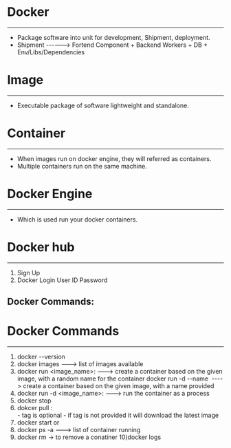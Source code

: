 # Docker
----------
- Package software into unit for development, Shipment, deployment.
- Shipment ------> Fortend Component + Backend Workers + DB + Env/Libs/Dependencies

# Image
---------
- Executable package of software lightweight and standalone.

# Container
------------
- When images run on docker engine, they will referred as containers.
- Multiple containers run on the same machine.

# Docker Engine
-----------------
- Which is used run your docker containers.

# Docker hub
-------------
1. Sign Up
2. Docker Login
   User ID 
   Password
   
Docker Commands:
----------------

# Docker Commands
---------------
1) docker --version
2) docker images ---> list of images available
3) docker run <image_name>:<tag>    ---> create a container based on the given image, 
     with a random name for the container
     docker run -d --name <custom name>  <image name>   ---->  create a container based on the given image, with a name provided
4) docker run -d <image_name>:<tag>  ---> run the container as a process
5) docker stop <container name>
6) dokcer pull <image name>:<tag>  
        - tag is optional
        - if tag is not provided it will download the latest image
7) docker start <container name>  or <container id>
8) docker ps -a ---> list of container running
9) docker rm <container name>   -> to remove a conatiner
10)docker logs <conatiner name>
